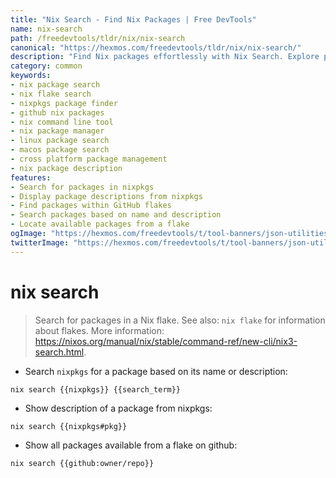 ```yaml
---
title: "Nix Search - Find Nix Packages | Free DevTools"
name: nix-search
path: /freedevtools/tldr/nix/nix-search
canonical: "https://hexmos.com/freedevtools/tldr/nix/nix-search/"
description: "Find Nix packages effortlessly with Nix Search. Explore package details, search nixpkgs and GitHub repositories, all through command line. Free online tool, no registration required."
category: common
keywords:
- nix package search
- nix flake search
- nixpkgs package finder
- github nix packages
- nix command line tool
- nix package manager
- linux package search
- macos package search
- cross platform package management
- nix package description
features:
- Search for packages in nixpkgs
- Display package descriptions from nixpkgs
- Find packages within GitHub flakes
- Search packages based on name and description
- Locate available packages from a flake
ogImage: "https://hexmos.com/freedevtools/t/tool-banners/json-utilities-banner.png"
twitterImage: "https://hexmos.com/freedevtools/t/tool-banners/json-utilities-banner.png"
---
```


# nix search

> Search for packages in a Nix flake.
> See also: `nix flake` for information about flakes.
> More information: <https://nixos.org/manual/nix/stable/command-ref/new-cli/nix3-search.html>.

- Search `nixpkgs` for a package based on its name or description:

`nix search {{nixpkgs}} {{search_term}}`

- Show description of a package from nixpkgs:

`nix search {{nixpkgs#pkg}}`

- Show all packages available from a flake on github:

`nix search {{github:owner/repo}}`
